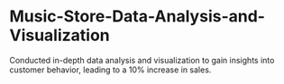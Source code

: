 # Music-Store-Data-Analysis-and-Visualization
Conducted in-depth data analysis and visualization to gain insights into customer behavior, leading to a 10% increase in  sales.
